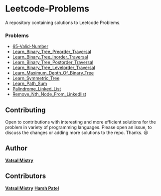 # Leetcode-Problems
A repository containing solutions to Leetcode Problems.


### Problems
* [65-Valid-Number](65-Valid-Number/)
* [Learn_Binary_Tree_Preorder_Traversal](Learn_Binary_Tree_Preorder_Traversal/)
* [Learn_Binary_Tree_Inorder_Traversal](Learn_Binary_Tree_Inorder_Traversal/)
* [Learn_Binary_Tree_Postorder_Traversal](Learn_Binary_Tree_Postorder_Traversal/)
* [Learn_Binary_Tree_Levelorder_Traversal](Learn_Binary_Tree_Levelorder_Traversal/)
* [Learn_Maximum_Depth_Of_Binary_Tree](Learn_Maximum_Depth_Of_Binary_Tree/)
* [Learn_Symmetric_Tree](Learn_Symmetric_Tree/)
* [Learn_Path_Sum](Learn_Path_Sum/)
* [Palindrome_Linked_List](Palindrome_Linked_List/)
* [Remove_Nth_Node_From_Linkedlist](Remove_Nth_Node_From_Linkedlist/)

## Contributing

Open to contributions with interesting and more efficient solutions for the problem in variety of programming languages. Please open an issue, to discuss the changes or adding more solutions to the repo. Thanks. :smiley:


## Author

[**Vatsal Mistry**](https://mistryvatsal.github.io)


## Contributors

[**Vatsal Mistry**](https://mistryvatsal.github.io)
[**Harsh Patel**](https://harshpatel44.github.io)
